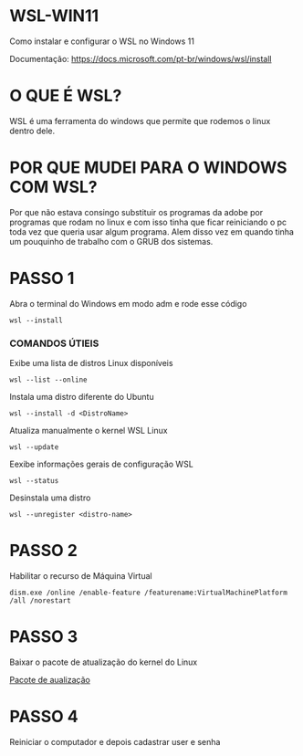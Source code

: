 # WSL-WIN11
Como instalar e configurar o WSL no Windows 11

Documentação: https://docs.microsoft.com/pt-br/windows/wsl/install

# O QUE É WSL?

WSL é uma ferramenta do windows que permite que rodemos o linux dentro dele.

# POR QUE MUDEI PARA O WINDOWS COM WSL?

Por que não estava consingo substituir os programas da adobe por programas que rodam no linux e com isso tinha que ficar reiniciando o pc toda vez que queria usar algum programa.
Alem disso vez em quando tinha um pouquinho de trabalho com o GRUB dos sistemas.

# PASSO 1

Abra o terminal do Windows em modo adm e rode esse código

```
wsl --install
```

### COMANDOS ÚTIEIS

Exibe uma lista de distros Linux disponíveis

```
wsl --list --online
```

Instala uma distro diferente do Ubuntu

```
wsl --install -d <DistroName>
```

Atualiza manualmente o kernel WSL Linux

```
wsl --update
```

Eexibe informações gerais de configuração WSL

```
wsl --status
```

Desinstala uma distro

```
wsl --unregister <distro-name>
```

# PASSO 2 

Habilitar o recurso de Máquina Virtual

```
dism.exe /online /enable-feature /featurename:VirtualMachinePlatform /all /norestart
```

# PASSO 3

Baixar o pacote de atualização do kernel do Linux

[Pacote de aualização](https://wslstorestorage.blob.core.windows.net/wslblob/wsl_update_x64.msi´)

# PASSO 4 

Reiniciar o computador e depois cadastrar user e senha

